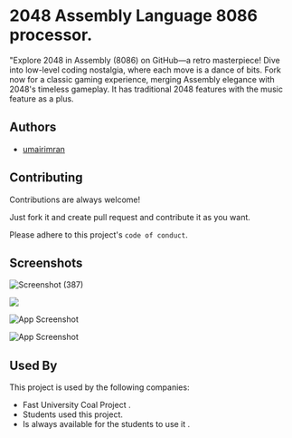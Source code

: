 
# 2048 Assembly Language 8086 processor.

"Explore 2048 in Assembly (8086) on GitHub—a retro masterpiece! Dive into low-level coding nostalgia, where each move is a dance of bits. Fork now for a classic gaming experience, merging Assembly elegance with 2048's timeless gameplay. It has traditional 2048 features with the music feature as a plus.


## Authors

- [umairimran](https://www.github.com/umairimran)


## Contributing

Contributions are always welcome!

Just fork it and create pull request and contribute it as you want.

Please adhere to this project's `code of conduct`.


## Screenshots

![![Screenshot (387)](https://github.com/umairimran/2048Game/assets/66002305/392f03b9-9cce-4145-bb5f-afb4a7a8b465)
](https://via.placeholder.com/468x300?text=App+Screenshot+Here)

![](https://via.placeholder.com/468x300?text=App+Screenshot+Here)

![App Screenshot](https://via.placeholder.com/468x300?text=App+Screenshot+Here)

![App Screenshot](https://via.placeholder.com/468x300?text=App+Screenshot+Here)


## Used By

This project is used by the following companies:

- Fast University Coal Project .
- Students used this project.
- Is always available for the students to use it .

